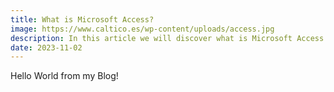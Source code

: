 ```yaml
---
title: What is Microsoft Access?
image: https://www.caltico.es/wp-content/uploads/access.jpg
description: In this article we will discover what is Microsoft Access and what it is capable of.
date: 2023-11-02
---
```


Hello World from my Blog!